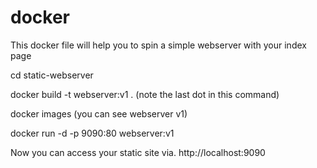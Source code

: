 # docker
This docker file will help you to spin a simple webserver with your index page

cd static-webserver

docker build -t webserver:v1 . (note the last dot in this command)

docker images (you can see webserver v1)

docker run -d -p 9090:80 webserver:v1

Now you can access your static site via. http://localhost:9090
